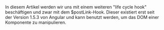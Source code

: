 In diesem Artikel werden wir uns mit einem weiteren "life cycle hook" beschäftigen und zwar mit dem $postLink-Hook. Dieser existiert erst seit der Version 1.5.3 von Angular und kann benutzt werden, um das DOM einer Komponente zu manipulieren.
